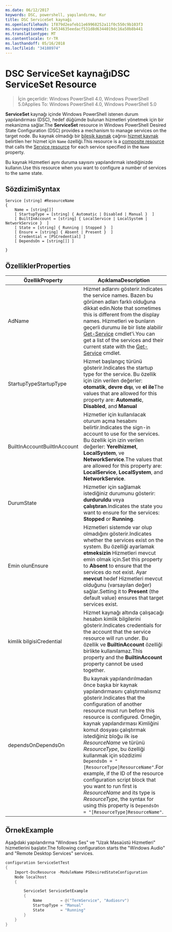 ```yaml
---
ms.date: 06/12/2017
keywords: DSC, powershell, yapılandırma, Kur
title: DSC ServiceSet kaynağı
ms.openlocfilehash: 1f879d2eafeb11e69968252a11f0c550c9b103f3
ms.sourcegitcommit: 54534635eedacf531d8d6344019dc16a50b8b441
ms.translationtype: MT
ms.contentlocale: tr-TR
ms.lasthandoff: 05/16/2018
ms.locfileid: "34188974"
---
```

# <a name="dsc-serviceset-resource"></a><span data-ttu-id="01a19-103">DSC ServiceSet kaynağı</span><span class="sxs-lookup"><span data-stu-id="01a19-103">DSC ServiceSet Resource</span></span>

> <span data-ttu-id="01a19-104">İçin geçerlidir: Windows PowerShell 4.0, Windows PowerShell 5.0</span><span class="sxs-lookup"><span data-stu-id="01a19-104">Applies To: Windows PowerShell 4.0, Windows PowerShell 5.0</span></span>


<span data-ttu-id="01a19-105">**ServiceSet** kaynağı içinde Windows PowerShell istenen durum yapılandırması (DSC), hedef düğümde bulunan hizmetleri yönetmek için bir mekanizma sağlar.</span><span class="sxs-lookup"><span data-stu-id="01a19-105">The **ServiceSet** resource in Windows PowerShell Desired State Configuration (DSC) provides a mechanism to manage services on the target node.</span></span> <span data-ttu-id="01a19-106">Bu kaynak olmadığı bir [bileşik kaynak](authoringResourceComposite.md) çağrısı [hizmet kaynak](serviceResource.md) belirtilen her hizmet için `Name` özelliği.</span><span class="sxs-lookup"><span data-stu-id="01a19-106">This resource is a [composite resource](authoringResourceComposite.md) that calls the [Service resource](serviceResource.md) for each service specified in the `Name` property.</span></span>

<span data-ttu-id="01a19-107">Bu kaynak Hizmetleri aynı duruma sayısını yapılandırmak istediğinizde kullanın.</span><span class="sxs-lookup"><span data-stu-id="01a19-107">Use this resource when you want to configure a number of services to the same state.</span></span>

## <a name="syntax"></a><span data-ttu-id="01a19-108">Sözdizimi</span><span class="sxs-lookup"><span data-stu-id="01a19-108">Syntax</span></span>

```
Service [string] #ResourceName
{
    Name = [string[]]
    [ StartupType = [string] { Automatic | Disabled | Manual }  ]
    [ BuiltInAccount = [string] { LocalService | LocalSystem | NetworkService }  ]
    [ State = [string] { Running | Stopped }  ]
    [ Ensure = [string] { Absent | Present }  ]
    [ Credential = [PSCredential] ]
    [ DependsOn = [string[]] ]

}
```

## <a name="properties"></a><span data-ttu-id="01a19-109">Özellikler</span><span class="sxs-lookup"><span data-stu-id="01a19-109">Properties</span></span>

|  <span data-ttu-id="01a19-110">Özellik</span><span class="sxs-lookup"><span data-stu-id="01a19-110">Property</span></span>  |  <span data-ttu-id="01a19-111">Açıklama</span><span class="sxs-lookup"><span data-stu-id="01a19-111">Description</span></span>   |
|---|---|
| <span data-ttu-id="01a19-112">Ad</span><span class="sxs-lookup"><span data-stu-id="01a19-112">Name</span></span>| <span data-ttu-id="01a19-113">Hizmet adlarını gösterir.</span><span class="sxs-lookup"><span data-stu-id="01a19-113">Indicates the service names.</span></span> <span data-ttu-id="01a19-114">Bazen bu görünen adları farklı olduğuna dikkat edin.</span><span class="sxs-lookup"><span data-stu-id="01a19-114">Note that sometimes this is different from the display names.</span></span> <span data-ttu-id="01a19-115">Hizmetleri ve bunların geçerli durumu ile bir liste alabilir [Get-Service](https://technet.microsoft.com/library/hh849804.aspx) cmdlet'i.</span><span class="sxs-lookup"><span data-stu-id="01a19-115">You can get a list of the services and their current state with the [Get-Service](https://technet.microsoft.com/library/hh849804.aspx) cmdlet.</span></span>|
| <span data-ttu-id="01a19-116">StartupType</span><span class="sxs-lookup"><span data-stu-id="01a19-116">StartupType</span></span>| <span data-ttu-id="01a19-117">Hizmet başlangıç türünü gösterir.</span><span class="sxs-lookup"><span data-stu-id="01a19-117">Indicates the startup type for the service.</span></span> <span data-ttu-id="01a19-118">Bu özellik için izin verilen değerler: **otomatik**, **devre dışı**, ve **el ile**</span><span class="sxs-lookup"><span data-stu-id="01a19-118">The values that are allowed for this property are: **Automatic**, **Disabled**, and **Manual**</span></span>|
| <span data-ttu-id="01a19-119">BuiltInAccount</span><span class="sxs-lookup"><span data-stu-id="01a19-119">BuiltInAccount</span></span>| <span data-ttu-id="01a19-120">Hizmetler için kullanılacak oturum açma hesabını belirtir.</span><span class="sxs-lookup"><span data-stu-id="01a19-120">Indicates the sign-in account to use for the services.</span></span> <span data-ttu-id="01a19-121">Bu özellik için izin verilen değerler: **Yerelhizmet**, **LocalSystem**, ve **NetworkService**.</span><span class="sxs-lookup"><span data-stu-id="01a19-121">The values that are allowed for this property are: **LocalService**, **LocalSystem**, and **NetworkService**.</span></span>|
| <span data-ttu-id="01a19-122">Durum</span><span class="sxs-lookup"><span data-stu-id="01a19-122">State</span></span>| <span data-ttu-id="01a19-123">Hizmetler için sağlamak istediğiniz durumunu gösterir: **durduruldu** veya **çalıştıran**.</span><span class="sxs-lookup"><span data-stu-id="01a19-123">Indicates the state you want to ensure for the services: **Stopped** or **Running**.</span></span>|
| <span data-ttu-id="01a19-124">Emin olun</span><span class="sxs-lookup"><span data-stu-id="01a19-124">Ensure</span></span>| <span data-ttu-id="01a19-125">Hizmetleri sistemde var olup olmadığını gösterir.</span><span class="sxs-lookup"><span data-stu-id="01a19-125">Indicates whether the services exist on the system.</span></span> <span data-ttu-id="01a19-126">Bu özelliği ayarlamak **etmeksizin** Hizmetleri mevcut emin olmak için.</span><span class="sxs-lookup"><span data-stu-id="01a19-126">Set this property to **Absent** to ensure that the services do not exist.</span></span> <span data-ttu-id="01a19-127">Ayar **mevcut** hedef Hizmetleri mevcut olduğunu (varsayılan değer) sağlar.</span><span class="sxs-lookup"><span data-stu-id="01a19-127">Setting it to **Present** (the default value) ensures that target services exist.</span></span>|
| <span data-ttu-id="01a19-128">kimlik bilgisi</span><span class="sxs-lookup"><span data-stu-id="01a19-128">Credential</span></span>| <span data-ttu-id="01a19-129">Hizmet kaynağı altında çalışacağı hesabın kimlik bilgilerini gösterir.</span><span class="sxs-lookup"><span data-stu-id="01a19-129">Indicates credentials for the account that the service resource will run under.</span></span> <span data-ttu-id="01a19-130">Bu özellik ve **BuiltinAccount** özelliği birlikte kullanılamaz.</span><span class="sxs-lookup"><span data-stu-id="01a19-130">This property and the **BuiltinAccount** property cannot be used together.</span></span>|
| <span data-ttu-id="01a19-131">dependsOn</span><span class="sxs-lookup"><span data-stu-id="01a19-131">DependsOn</span></span>| <span data-ttu-id="01a19-132">Bu kaynak yapılandırılmadan önce başka bir kaynak yapılandırmasını çalıştırmalısınız gösterir.</span><span class="sxs-lookup"><span data-stu-id="01a19-132">Indicates that the configuration of another resource must run before this resource is configured.</span></span> <span data-ttu-id="01a19-133">Örneğin, kaynak yapılandırması Kimliğini komut dosyası çalıştırmak istediğiniz bloğu ilk ise *ResourceName* ve türünü *ResourceType*, bu özelliği kullanmak için sözdizimi `DependsOn = "[ResourceType]ResourceName"`.</span><span class="sxs-lookup"><span data-stu-id="01a19-133">For example, if the ID of the resource configuration script block that you want to run first is *ResourceName* and its type is *ResourceType*, the syntax for using this property is `DependsOn = "[ResourceType]ResourceName"`.</span></span>|



## <a name="example"></a><span data-ttu-id="01a19-134">Örnek</span><span class="sxs-lookup"><span data-stu-id="01a19-134">Example</span></span>

<span data-ttu-id="01a19-135">Aşağıdaki yapılandırma "Windows Ses" ve "Uzak Masaüstü Hizmetleri" hizmetlerini başlatır.</span><span class="sxs-lookup"><span data-stu-id="01a19-135">The following configuration starts the "Windows Audio" and "Remote Desktop Services" services.</span></span>

```powershell
configuration ServiceSetTest
{
    Import-DscResource -ModuleName PSDesiredStateConfiguration
    Node localhost
    {

        ServiceSet ServiceSetExample
        {
            Name        = @("TermService", "Audiosrv")
            StartupType = "Manual"
            State       = "Running"
        }
    }
}
```